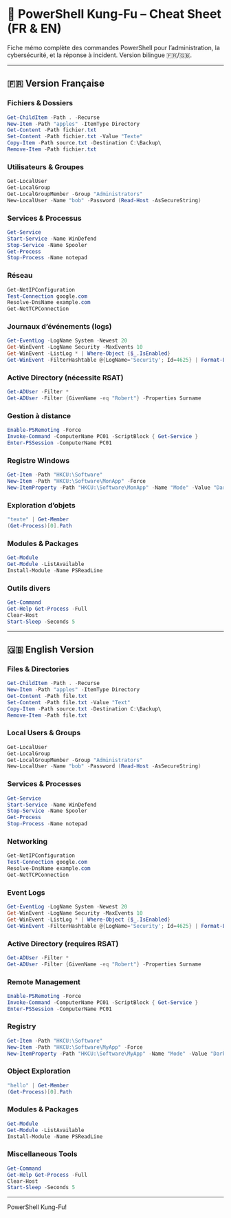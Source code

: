 # 🥷 PowerShell Kung-Fu – Cheat Sheet (FR & EN)

Fiche mémo complète des commandes PowerShell pour l’administration, la cybersécurité, et la réponse à incident. Version bilingue 🇫🇷/🇬🇧.

---

## 🇫🇷 Version Française

### Fichiers & Dossiers
```powershell
Get-ChildItem -Path . -Recurse
New-Item -Path "apples" -ItemType Directory
Get-Content -Path fichier.txt
Set-Content -Path fichier.txt -Value "Texte"
Copy-Item -Path source.txt -Destination C:\Backup\
Remove-Item -Path fichier.txt
```

### Utilisateurs & Groupes
```powershell
Get-LocalUser
Get-LocalGroup
Get-LocalGroupMember -Group "Administrators"
New-LocalUser -Name "bob" -Password (Read-Host -AsSecureString)
```

### Services & Processus
```powershell
Get-Service
Start-Service -Name WinDefend
Stop-Service -Name Spooler
Get-Process
Stop-Process -Name notepad
```

### Réseau
```powershell
Get-NetIPConfiguration
Test-Connection google.com
Resolve-DnsName example.com
Get-NetTCPConnection
```

### Journaux d’événements (logs)
```powershell
Get-EventLog -LogName System -Newest 20
Get-WinEvent -LogName Security -MaxEvents 10
Get-WinEvent -ListLog * | Where-Object {$_.IsEnabled}
Get-WinEvent -FilterHashtable @{LogName='Security'; Id=4625} | Format-List
```

### Active Directory (nécessite RSAT)
```powershell
Get-ADUser -Filter *
Get-ADUser -Filter {GivenName -eq "Robert"} -Properties Surname
```

### Gestion à distance
```powershell
Enable-PSRemoting -Force
Invoke-Command -ComputerName PC01 -ScriptBlock { Get-Service }
Enter-PSSession -ComputerName PC01
```

### Registre Windows
```powershell
Get-Item -Path "HKCU:\Software"
New-Item -Path "HKCU:\Software\MonApp" -Force
New-ItemProperty -Path "HKCU:\Software\MonApp" -Name "Mode" -Value "Dark" -PropertyType String
```

### Exploration d’objets
```powershell
"texte" | Get-Member
(Get-Process)[0].Path
```

### Modules & Packages
```powershell
Get-Module
Get-Module -ListAvailable
Install-Module -Name PSReadLine
```

### Outils divers
```powershell
Get-Command
Get-Help Get-Process -Full
Clear-Host
Start-Sleep -Seconds 5
```

---

## 🇬🇧 English Version

### Files & Directories
```powershell
Get-ChildItem -Path . -Recurse
New-Item -Path "apples" -ItemType Directory
Get-Content -Path file.txt
Set-Content -Path file.txt -Value "Text"
Copy-Item -Path source.txt -Destination C:\Backup\
Remove-Item -Path file.txt
```

### Local Users & Groups
```powershell
Get-LocalUser
Get-LocalGroup
Get-LocalGroupMember -Group "Administrators"
New-LocalUser -Name "bob" -Password (Read-Host -AsSecureString)
```

### Services & Processes
```powershell
Get-Service
Start-Service -Name WinDefend
Stop-Service -Name Spooler
Get-Process
Stop-Process -Name notepad
```

### Networking
```powershell
Get-NetIPConfiguration
Test-Connection google.com
Resolve-DnsName example.com
Get-NetTCPConnection
```

### Event Logs
```powershell
Get-EventLog -LogName System -Newest 20
Get-WinEvent -LogName Security -MaxEvents 10
Get-WinEvent -ListLog * | Where-Object {$_.IsEnabled}
Get-WinEvent -FilterHashtable @{LogName='Security'; Id=4625} | Format-List
```

### Active Directory (requires RSAT)
```powershell
Get-ADUser -Filter *
Get-ADUser -Filter {GivenName -eq "Robert"} -Properties Surname
```

### Remote Management
```powershell
Enable-PSRemoting -Force
Invoke-Command -ComputerName PC01 -ScriptBlock { Get-Service }
Enter-PSSession -ComputerName PC01
```

### Registry
```powershell
Get-Item -Path "HKCU:\Software"
New-Item -Path "HKCU:\Software\MyApp" -Force
New-ItemProperty -Path "HKCU:\Software\MyApp" -Name "Mode" -Value "Dark" -PropertyType String
```

### Object Exploration
```powershell
"hello" | Get-Member
(Get-Process)[0].Path
```

### Modules & Packages
```powershell
Get-Module
Get-Module -ListAvailable
Install-Module -Name PSReadLine
```

### Miscellaneous Tools
```powershell
Get-Command
Get-Help Get-Process -Full
Clear-Host
Start-Sleep -Seconds 5
```

---

PowerShell Kung-Fu!
